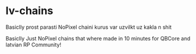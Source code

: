 # lv-chains
Basiclly prost parasti NoPixel chaini kurus var uzvilkt uz kakla n shit

Basiclly Just NoPixel chains that where made in 10 minutes for QBCore
and latvian RP Community!
